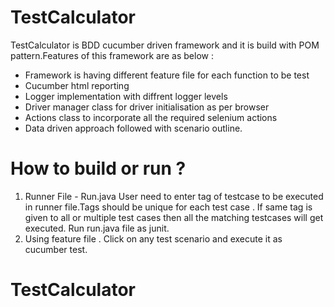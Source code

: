 # TestCalculator

TestCalculator is BDD cucumber driven framework and it is build with POM pattern.Features of this framework are as below :
  - Framework is having different feature file for each function to be test
  - Cucumber html reporting
  - Logger implementation with diffrent logger levels
  - Driver manager class for driver initialisation as per browser
  - Actions class to incorporate all the required selenium actions
  - Data driven approach followed with scenario outline.
  

# How to build or run ?

  1. Runner File - Run.java
    User need to enter tag of testcase to be executed in runner file.Tags should be unique for each test case . If same tag is given to all or multiple test cases then all the matching testcases will get executed.
    Run run.java file as junit.
  2. Using feature file .
    Click on any test scenario and execute it as cucumber test.

# TestCalculator